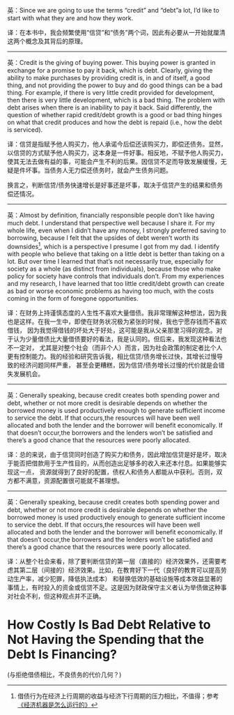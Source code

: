 英：Since we are going to use the terms “credit” and “debt”a lot, I’d like to start with what they are and how they work.

译：在本书中，我会频繁使用“信贷”和“债务”两个词，因此有必要从一开始就厘清这两个概念及其背后的原理。

---

英：Credit is the giving of buying power. This buying power is granted in exchange for a promise to pay it back, which is
debt. Clearly, giving the ability to make purchases by providing credit is, in and of itself, a good thing, and not
providing the power to buy and do good things can be a bad thing. For example, if there is very little credit provided
for development, then there is very little development, which is a bad thing. The problem with debt arises when there is
an inability to pay it back. Said differently, the question of whether rapid credit/debt growth is a good or bad thing
hinges on what that credit produces and how the debt is repaid (i.e., how the debt is serviced).

译：信贷是指赋予他人购买力，他人承诺今后偿还该购买力，即偿还债务。显然，以信贷的方式赋予他人购买力，这本身是一件好事。相反地，不赋予他人购买力，
使其无法去做有益的事，可能会产生不利的后果。因信贷不足而导致发展缓慢，无疑是件坏事。当债务人无力偿还债务时，就会产生债务问题。

换言之，判断信贷/债务快速增长是好事还是坏事，取决于信贷产生的结果和债务偿还情况。

---
英：Almost by definition, financially responsible people don’t like having much debt. I understand that perspective well
because I share it. For my whole life, even when I didn’t have any money, I strongly preferred saving to
borrowing, because I felt that the upsides of debt weren’t worth its downsides[^1], which is a
perspective I presume I got from my dad. I identify with people who believe that taking on a little debt is better than
taking on a lot. But over
time I learned that that’s not necessarily true, especially for society as a whole (as distinct from individuals),
because those who make policy for society have controls that individuals don’t. From my experiences and my research, I
have learned that too little credit/debt growth can create as bad or worse economic problems as having too much, with
the costs coming in the form of foregone opportunities.

[^1]: 借债行为在经济上行周期的收益与经济下行周期的压力相比，不值得；参考[《经济机器是怎么运行的》](https://www.bilibili.com/video/BV15s411b7xr/)

译：在财务上持谨慎态度的人生性不喜欢大量借债。我非常理解这种想法，因为我也是这样。在我一生中，即使在财务状况极为紧张的时候，我也宁愿存钱而不喜欢借钱，
因为我觉得借钱的坏处大于好处，这可能是我从父亲那里习得的观念。对于认为少量借债比大量借债要好的看法，我是认同的。但后来，我发现这种看法也不一定对，
尤其是对整个社会（而非个人）而言，因为社会政策的制定者比个人更有控制能力。我的经验和研究告诉我，相比信贷/债务增长过快，其增长过慢导致的经济问题同样严重，
甚至会更糟糕，因为信贷/债务增长过慢的代价就是会错失发展机会。

---
英：Generally speaking, because credit creates both spending power and debt, whether or not more credit is desirable
depends on whether the borrowed money is used productively enough to generate sufficient income to service the debt. If
that occurs,the resources will have been well allocated and both the lender and the borrower will benefit economically.
If that doesn’t occur,the borrowers and the lenders won’t be satisfied and there’s a good chance that the resources were
poorly allocated.

译：总的来说，由于信贷同时创造了购买力和债务，因此增加信贷是好是坏，取决于能否把借款用于生产性目的，从而创造出足够多的收入来还本付息。如果能够实现这一点，
资源就得到了良好的配置，债权人和债务人都能从中获利。否则，双方都不满意，资源配置很可能就不甚理想。

---

英：Generally speaking, because credit creates both spending power and debt, whether or not more credit is desirable
depends on whether the borrowed money is used productively enough to generate sufficient income to service the debt. If
that occurs,the resources will have been well allocated and both the lender and the borrower will benefit economically.
If that doesn’t occur,the borrowers and the lenders won’t be satisfied and there’s a good chance that the resources were
poorly allocated.

译：从整个社会来看，除了要判断信贷的第一层（直接的）经济效果外，还需要考虑其第二层（间接的）经济效果。比如，在教育好下一代（良好的教育可以提高劳动生产率，减少犯罪，降低执法成本）
和替换低效的基础设施等成本效益显著的事情上，有时投入的资金或信贷不足。这是因为财政保守主义者认为举债做这种事对社会不利，但这种观点并不正确。

# How Costly Is Bad Debt Relative to Not Having the Spending that the Debt Is Financing?

(与拒绝借债相比，不良债务的代价几何？)
